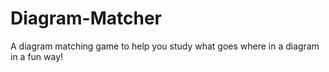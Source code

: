 # Diagram-Matcher
A diagram matching game to help you study what goes where in a diagram in a fun way!

